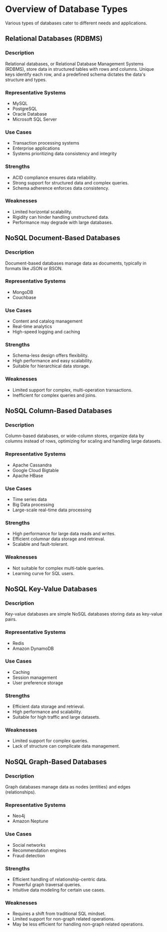 # Overview of Database Types

Various types of databases cater to different needs and applications.

## Relational Databases (RDBMS)

### Description
Relational databases, or Relational Database Management Systems (RDBMS), store data in structured tables with rows and columns. Unique keys identify each row, and a predefined schema dictates the data's structure and types.

### Representative Systems
- MySQL
- PostgreSQL
- Oracle Database
- Microsoft SQL Server

### Use Cases
- Transaction processing systems
- Enterprise applications
- Systems prioritizing data consistency and integrity

### Strengths
- ACID compliance ensures data reliability.
- Strong support for structured data and complex queries.
- Schema adherence enforces data consistency.

### Weaknesses
- Limited horizontal scalability.
- Rigidity can hinder handling unstructured data.
- Performance may degrade with large databases.

## NoSQL Document-Based Databases

### Description
Document-based databases manage data as documents, typically in formats like JSON or BSON.

### Representative Systems
- MongoDB
- Couchbase

### Use Cases
- Content and catalog management
- Real-time analytics
- High-speed logging and caching

### Strengths
- Schema-less design offers flexibility.
- High performance and easy scalability.
- Suitable for hierarchical data storage.

### Weaknesses
- Limited support for complex, multi-operation transactions.
- Inefficient for complex queries and joins.

## NoSQL Column-Based Databases

### Description
Column-based databases, or wide-column stores, organize data by columns instead of rows, optimizing for scaling and handling large datasets.

### Representative Systems
- Apache Cassandra
- Google Cloud Bigtable
- Apache HBase

### Use Cases
- Time series data
- Big Data processing
- Large-scale real-time data processing

### Strengths
- High performance for large data reads and writes.
- Efficient columnar data storage and retrieval.
- Scalable and fault-tolerant.

### Weaknesses
- Not suitable for complex multi-table queries.
- Learning curve for SQL users.

## NoSQL Key-Value Databases

### Description
Key-value databases are simple NoSQL databases storing data as key-value pairs.

### Representative Systems
- Redis
- Amazon DynamoDB

### Use Cases
- Caching
- Session management
- User preference storage

### Strengths
- Efficient data storage and retrieval.
- High performance and scalability.
- Suitable for high traffic and large datasets.

### Weaknesses
- Limited support for complex queries.
- Lack of structure can complicate data management.

## NoSQL Graph-Based Databases

### Description
Graph databases manage data as nodes (entities) and edges (relationships).

### Representative Systems
- Neo4j
- Amazon Neptune

### Use Cases
- Social networks
- Recommendation engines
- Fraud detection

### Strengths
- Efficient handling of relationship-centric data.
- Powerful graph traversal queries.
- Intuitive data modeling for certain use cases.

### Weaknesses
- Requires a shift from traditional SQL mindset.
- Limited support for non-graph related operations.
- May be less efficient for handling non-graph related operations.
